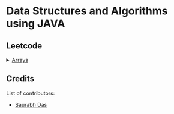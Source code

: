 # Data Structures and Algorithms using JAVA

## Leetcode

<details>
<summary><a href="">Arrays</a></summary>

- 001 [Concatenation of array]()
</details>

## Credits
List of contributors:
- [Saurabh Das](dsumansaurabh@gmail.com)
